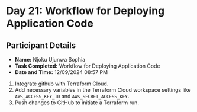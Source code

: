 # Day 21: Workflow for Deploying Application Code

## Participant Details
- **Name:** Njoku Ujunwa Sophia
- **Task Completed:** Workflow for Deploying Application Code
- **Date and Time:** 12/09/2024 08:57 PM

1.  Integrate github with Terraform Cloud.
2.  Add necessary variables in the Terraform Cloud workspace settings like `AWS_ACCESS_KEY_ID` and `AWS_SECRET_ACCESS_KEY`.
3.  Push changes to GitHub to initiate a Terraform run.
